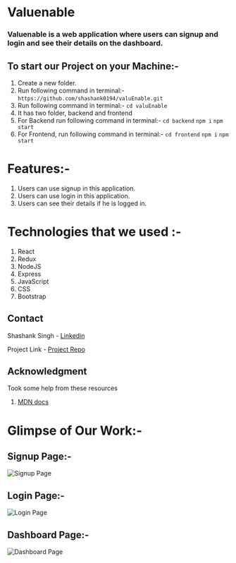 # Valuenable

### Valuenable is a web application where users can signup and login and see their details on the dashboard.

## To start our Project on your Machine:-

1. Create a new folder.
2. Run following command in terminal:- ```https://github.com/shashank0194/valuEnable.git```
3. Run following command in terminal:- ```cd valuEnable```
4. It has two folder, backend and frontend
5. For Backend run following command in terminal:- 
   ```cd backend```
   ```npm i``` 
   ```npm start```
6. For Frontend, run following command in terminal:- 
   ```cd frontend```
   ```npm i``` 
   ```npm start```

# Features:-
1. Users can use signup in this application.
2. Users can use login in this application.
3. Users can see their details if he is logged in.

# Technologies that we used :-
1. React
2. Redux
3. NodeJS
4. Express
5. JavaScript
6. CSS
3. Bootstrap
   
## Contact

Shashank Singh - [Linkedin](https://www.linkedin.com/in/shashanks0194)

Project Link - [Project Repo](https://github.com/shashank0194/valuEnable)

## Acknowledgment
Took some help from these resources 
1) [MDN docs](https://developer.mozilla.org/en-US/)


# Glimpse of Our Work:-

## Signup Page:-
![Signup Page](https://github.com/pankajganjale/cryptoverse/blob/main/images/home.PNG?raw=true)


## Login Page:-
![Login Page](https://github.com/pankajganjale/cryptoverse/blob/main/images/crypto.PNG?raw=true)


## Dashboard Page:-
![Dashboard Page](https://github.com/pankajganjale/cryptoverse/blob/main/images/detail.PNG?raw=true)






